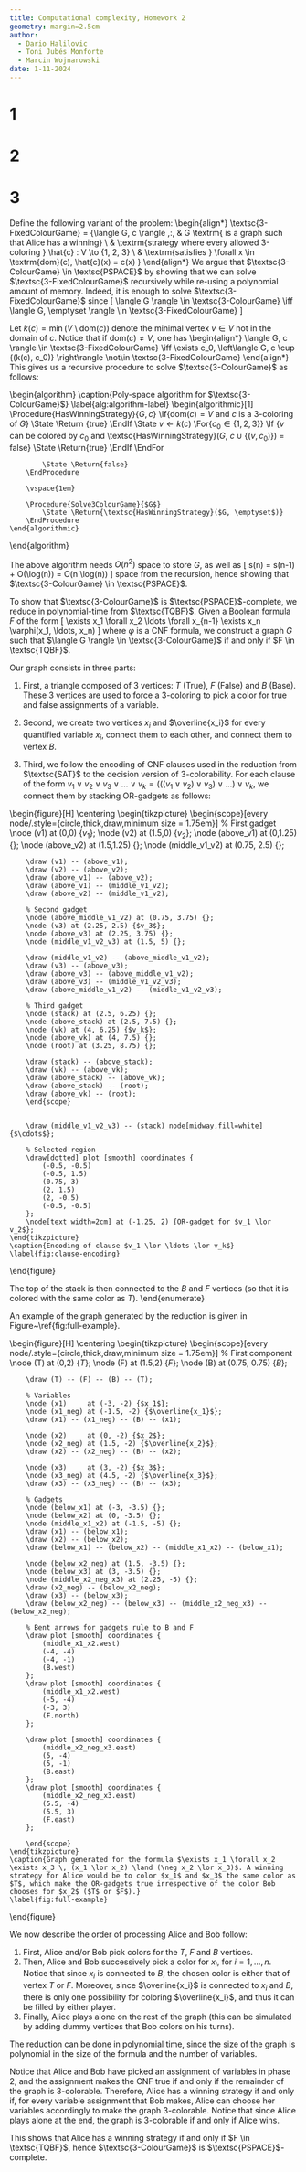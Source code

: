 ```yaml
---
title: Computational complexity, Homework 2
geometry: margin=2.5cm
author:
  - Dario Halilovic
  - Toni Jubés Monforte
  - Marcin Wojnarowski
date: 1-11-2024
---
```


# 1

# 2

# 3


Define the following variant of the problem:
\begin{align*}
\textsc{3-FixedColourGame} = \{\langle G, c \rangle \,:\, & G \textrm{ is a graph such that Alice has a winning} \\ 
& \textrm{strategy where every allowed 3-coloring } \hat{c} : V \to \{1, 2, 3\} \\ & \textrm{satisfies } \forall x \in \textrm{dom}(c), \hat{c}(x) = c(x) \}
\end{align*}
We argue that $\textsc{3-ColourGame} \in \textsc{PSPACE}$ by showing that we can solve $\textsc{3-FixedColourGame}$ recursively while re-using a polynomial amount of memory. Indeed, it is enough to solve $\textsc{3-FixedColourGame}$ since
\[
\langle G \rangle \in \textsc{3-ColourGame} \iff \langle G, \emptyset \rangle \in \textsc{3-FixedColourGame}
\]

Let $k(c) = \min(V \setminus \textrm{dom}(c))$ denote the minimal vertex $v \in V$ not in the domain of $c$. Notice that if $\textrm{dom}(c) \neq V$, one has
\begin{align*}
\langle G, c \rangle \in \textsc{3-FixedColourGame} \iff \exists c_0\, \left\langle G, c \cup \{(k(c), c_0)\} \right\rangle \not\in \textsc{3-FixedColourGame}
\end{align*}
This gives us a recursive procedure to solve $\textsc{3-ColourGame}$ as follows:

\begin{algorithm}
    \caption{Poly-space algorithm for $\textsc{3-ColourGame}$}
    \label{alg:algorithm-label}
    \begin{algorithmic}[1]
        \Procedure{HasWinningStrategy}{$G, c$}
            \If{$\textrm{dom}(c) = V$ and $c$ is a 3-coloring of $G$}
                \State \Return {true}
            \EndIf
            \State $v \gets k(c)$
            \For{$c_0 \in \{1, 2, 3\}$}
                \If {$v$ can be colored by $c_0$ and \textsc{HasWinningStrategy}($G$, $c \cup \{(v, c_0)\}$) = false}
                    \State \Return{true}
                \EndIf
            \EndFor
            
            \State \Return{false}
        \EndProcedure

        \vspace{1em}

        \Procedure{Solve3ColourGame}{$G$}
            \State \Return{\textsc{HasWinningStrategy}($G, \emptyset$)}
        \EndProcedure
    \end{algorithmic}
\end{algorithm}

The above algorithm needs $O(n^2)$ space to store $G$, as well as
\[
s(n) = s(n-1) + O(\log(n)) = O(n \log(n))
\]
space from the recursion, hence showing that $\textsc{3-ColourGame} \in \textsc{PSPACE}$.

To show that $\textsc{3-ColourGame}$ is $\textsc{PSPACE}$-complete, we reduce in polynomial-time from $\textsc{TQBF}$. Given a Boolean formula $F$ of the form
\[
\exists x_1 \forall x_2 \ldots \forall x_{n-1} \exists x_n \varphi(x_1, \ldots, x_n)
\]
where $\varphi$ is a CNF formula, we construct a graph $G$ such that $\langle G \rangle \in \textsc{3-ColourGame}$ if and only if $F \in \textsc{TQBF}$.

Our graph consists in three parts:

1. First, a triangle composed of 3 vertices: $T$ (True), $F$ (False) and $B$ (Base). These 3 vertices are used to force a 3-coloring to pick a color for true and false assignments of a variable.

2. Second, we create two vertices $x_i$ and $\overline{x_i}$ for every quantified variable $x_i$, connect them to each other, and connect them to vertex $B$.

3. Third, we follow the encoding of CNF clauses used in the reduction from $\textsc{SAT}$ to the decision version of 3-colorability. For each clause of the form $v_1 \lor v_2 \lor v_3 \lor \ldots \lor v_k = (((v_1 \lor v_2) \lor v_3) \lor \ldots ) \lor v_k$, we connect them by stacking OR-gadgets as follows:

\begin{figure}[H]
    \centering
    \begin{tikzpicture}
        \begin{scope}[every node/.style={circle,thick,draw,minimum size = 1.75em}]
        % First gadget
        \node (v1) at (0,0) {$v_1$};
        \node (v2) at (1.5,0) {$v_2$};
        \node (above_v1) at (0,1.25) {};
        \node (above_v2) at (1.5,1.25) {};
        \node (middle_v1_v2) at (0.75, 2.5) {};

        \draw (v1) -- (above_v1);
        \draw (v2) -- (above_v2);
        \draw (above_v1) -- (above_v2);
        \draw (above_v1) -- (middle_v1_v2);
        \draw (above_v2) -- (middle_v1_v2);

        % Second gadget
        \node (above_middle_v1_v2) at (0.75, 3.75) {};
        \node (v3) at (2.25, 2.5) {$v_3$};
        \node (above_v3) at (2.25, 3.75) {};
        \node (middle_v1_v2_v3) at (1.5, 5) {};

        \draw (middle_v1_v2) -- (above_middle_v1_v2);
        \draw (v3) -- (above_v3);
        \draw (above_v3) -- (above_middle_v1_v2);
        \draw (above_v3) -- (middle_v1_v2_v3);
        \draw (above_middle_v1_v2) -- (middle_v1_v2_v3);

        % Third gadget 
        \node (stack) at (2.5, 6.25) {};
        \node (above_stack) at (2.5, 7.5) {};
        \node (vk) at (4, 6.25) {$v_k$};
        \node (above_vk) at (4, 7.5) {};
        \node (root) at (3.25, 8.75) {};

        \draw (stack) -- (above_stack);
        \draw (vk) -- (above_vk);
        \draw (above_stack) -- (above_vk);
        \draw (above_stack) -- (root);
        \draw (above_vk) -- (root);
        \end{scope}

        
        \draw (middle_v1_v2_v3) -- (stack) node[midway,fill=white] {$\cdots$};

        % Selected region
        \draw[dotted] plot [smooth] coordinates {
            (-0.5, -0.5)
            (-0.5, 1.5)
            (0.75, 3)
            (2, 1.5)
            (2, -0.5)
            (-0.5, -0.5)
        };
        \node[text width=2cm] at (-1.25, 2) {OR-gadget for $v_1 \lor v_2$};
    \end{tikzpicture}
    \caption{Encoding of clause $v_1 \lor \ldots \lor v_k$}
    \label{fig:clause-encoding}
\end{figure}

The top of the stack is then connected to the $B$ and $F$ vertices (so that it is colored with the same color as $T$).
\end{enumerate}

An example of the graph generated by the reduction is given in Figure~\ref{fig:full-example}.

\begin{figure}[H]
    \centering
    \begin{tikzpicture}
        \begin{scope}[every node/.style={circle,thick,draw,minimum size = 1.75em}]
        % First component
        \node (T) at (0,2) {$T$};
        \node (F) at (1.5,2) {$F$};
        \node (B) at (0.75, 0.75) {$B$};

        \draw (T) -- (F) -- (B) -- (T);

        % Variables
        \node (x1)     at (-3, -2) {$x_1$};
        \node (x1_neg) at (-1.5, -2) {$\overline{x_1}$};
        \draw (x1) -- (x1_neg) -- (B) -- (x1);

        \node (x2)     at (0, -2) {$x_2$};
        \node (x2_neg) at (1.5, -2) {$\overline{x_2}$};
        \draw (x2) -- (x2_neg) -- (B) -- (x2);

        \node (x3)     at (3, -2) {$x_3$};
        \node (x3_neg) at (4.5, -2) {$\overline{x_3}$};
        \draw (x3) -- (x3_neg) -- (B) -- (x3);

        % Gadgets
        \node (below_x1) at (-3, -3.5) {};
        \node (below_x2) at (0, -3.5) {};
        \node (middle_x1_x2) at (-1.5, -5) {};
        \draw (x1) -- (below_x1);
        \draw (x2) -- (below_x2);
        \draw (below_x1) -- (below_x2) -- (middle_x1_x2) -- (below_x1);

        \node (below_x2_neg) at (1.5, -3.5) {};
        \node (below_x3) at (3, -3.5) {};
        \node (middle_x2_neg_x3) at (2.25, -5) {};
        \draw (x2_neg) -- (below_x2_neg);
        \draw (x3) -- (below_x3);
        \draw (below_x2_neg) -- (below_x3) -- (middle_x2_neg_x3) -- (below_x2_neg);

        % Bent arrows for gadgets rule to B and F
        \draw plot [smooth] coordinates {
            (middle_x1_x2.west)
            (-4, -4)
            (-4, -1)
            (B.west)
        };
        \draw plot [smooth] coordinates {
            (middle_x1_x2.west)
            (-5, -4)
            (-3, 3)
            (F.north)
        };

        \draw plot [smooth] coordinates {
            (middle_x2_neg_x3.east)
            (5, -4)
            (5, -1)
            (B.east)
        };
        \draw plot [smooth] coordinates {
            (middle_x2_neg_x3.east)
            (5.5, -4)
            (5.5, 3)
            (F.east)
        };
        
        \end{scope}
    \end{tikzpicture}
    \caption{Graph generated for the formula $\exists x_1 \forall x_2 \exists x_3 \, (x_1 \lor x_2) \land (\neg x_2 \lor x_3)$. A winning strategy for Alice would be to color $x_1$ and $x_3$ the same color as $T$, which make the OR-gadgets true irrespective of the color Bob chooses for $x_2$ ($T$ or $F$).}
    \label{fig:full-example}
\end{figure}

We now describe the order of processing Alice and Bob follow:
1. First, Alice and/or Bob pick colors for the $T$, $F$ and $B$ vertices.
2. Then, Alice and Bob successively pick a color for $x_i$, for $i = 1, \ldots, n$. Notice that since $x_i$ is connected to $B$, the chosen color is either that of vertex $T$ or $F$. Moreover, since $\overline{x_i}$ is connected to $x_i$ and $B$, there is only one possibility for coloring $\overline{x_i}$, and thus it can be filled by either player.
3. Finally, Alice plays alone on the rest of the graph (this can be simulated by adding dummy vertices that Bob colors on his turns).

The reduction can be done in polynomial time, since the size of the graph is polynomial in the size of the formula and the number of variables. 

Notice that Alice and Bob have picked an assignment of variables in phase 2, and the assignment makes the CNF true if and only if the remainder of the graph is 3-colorable. Therefore, Alice has a winning strategy if and only if, for every variable assignment that Bob makes, Alice can choose her variables accordingly to make the graph 3-colorable. Notice that since Alice plays alone at the end, the graph is 3-colorable if and only if Alice wins.

This shows that Alice has a winning strategy if and only if $F \in \textsc{TQBF}$, hence $\textsc{3-ColourGame}$ is $\textsc{PSPACE}$-complete.

